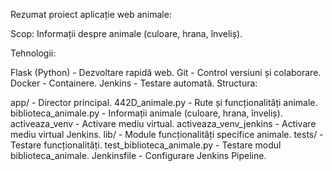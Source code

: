 Rezumat proiect aplicație web animale:

Scop: Informații despre animale (culoare, hrana, înveliș).

Tehnologii:

Flask (Python) - Dezvoltare rapidă web.
Git - Control versiuni și colaborare.
Docker - Containere.
Jenkins - Testare automată.
Structura:

app/ - Director principal.
442D_animale.py - Rute și funcționalități animale.
biblioteca_animale.py - Informații animale (culoare, hrana, înveliș).
activeaza_venv - Activare mediu virtual.
activeaza_venv_jenkins - Activare mediu virtual Jenkins.
lib/ - Module funcționalități specifice animale.
tests/ - Testare funcționalități.
test_biblioteca_animale.py - Testare modul biblioteca_animale.
Jenkinsfile - Configurare Jenkins Pipeline.
